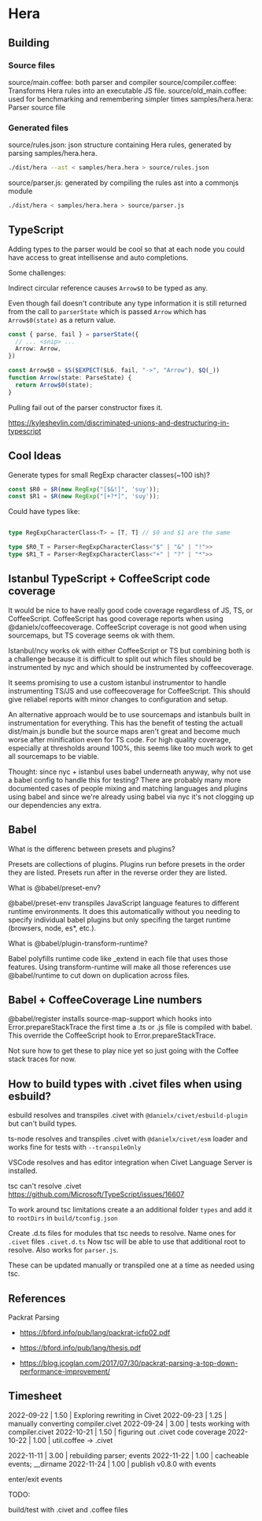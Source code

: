 Hera
====

Building
--------

### Source files

source/main.coffee: both parser and compiler
source/compiler.coffee: Transforms Hera rules into an executable JS file.
source/old_main.coffee: used for benchmarking and remembering simpler times
samples/hera.hera: Parser source file


### Generated files

source/rules.json: json structure containing Hera rules, generated by parsing
samples/hera.hera.

```bash
./dist/hera --ast < samples/hera.hera > source/rules.json
```

source/parser.js: generated by compiling the rules ast into a commonjs module

```bash
./dist/hera < samples/hera.hera > source/parser.js
```

TypeScript
----------

Adding types to the parser would be cool so that at each node you could have
access to great intellisense and auto completions.

Some challenges:

Indirect circular reference causes `Arrow$0` to be typed as any.

Even though fail doesn't contribute any type information it is still returned
from the call to `parserState` which is passed `Arrow` which has
`Arrow$0(state)` as a return value.

```typescript
const { parse, fail } = parserState({
  // ... <snip> ...
  Arrow: Arrow,
})

const Arrow$0 = $S($EXPECT($L6, fail, "->", "Arrow"), $Q(_))
function Arrow(state: ParseState) {
  return Arrow$0(state);
}
```

Pulling fail out of the parser constructor fixes it.

https://kyleshevlin.com/discriminated-unions-and-destructuring-in-typescript

Cool Ideas
----------

Generate types for small RegExp character classes(~100 ish)?

```typescript
const $R0 = $R(new RegExp("[$&!]", 'suy'));
const $R1 = $R(new RegExp("[+?*]", 'suy'));
```

Could have types like:

```typescript

type RegExpCharacterClass<T> = [T, T] // $0 and $1 are the same

type $R0_T = Parser<RegExpCharacterClass<"$" | "&" | "!">>
type $R1_T = Parser<RegExpCharacterClass<"+" | "?" | "*">>
```

Istanbul TypeScript + CoffeeScript code coverage
------------------------------------------------

It would be nice to have really good code coverage regardless of JS, TS, or
CoffeeScript. CoffeeScript has good coverage reports when using
@danielx/coffeecoverage. CoffeeScript coverage is not good when using
sourcemaps, but TS coverage seems ok with them.

Istanbul/ncy works ok with either CoffeeScript or TS but combining both is a
challenge because it is difficult to split out which files should be instrumented
by nyc and which should be instrumented by coffeecoverage.

It seems promising to use a custom istanbul instrumentor to handle instrumenting
TS/JS and use coffeecoverage for CoffeeScript. This should give reliabel reports
with minor changes to configuration and setup.

An alternative approach would be to use sourcemaps and istanbuls built in
instrumentation for everything. This has the benefit of testing the actuall
dist/main.js bundle but the source maps aren't great and become much worse after
minification even for TS code. For high quality coverage, especially at
thresholds around 100%, this seems like too much work to get all sourcemaps to
be viable.

Thought: since nyc + istanbul uses babel underneath anyway, why not use a babel
config to handle this for testing? There are probably many more documented cases
of people mixing and matching languages and plugins using babel and since we're
already using babel via nyc it's not clogging up our dependencies any extra.

Babel
-----

What is the differenc between presets and plugins?

Presets are collections of plugins. Plugins run before presets in the order
they are listed. Presets run after in the reverse order they are listed.

What is @babel/preset-env?

@babel/preset-env transpiles JavaScript language features to different runtime
environments. It does this automatically without you needing to specify
individual babel plugins but only specifing the target runtime (browsers, node,
es*, etc.).

What is @babel/plugin-transform-runtime?

Babel polyfills runtime code like _extend in each file that uses those
features. Using transform-runtime will make all those references use
@babel/runtime to cut down on duplication across files.

Babel + CoffeeCoverage Line numbers
-----------------------------------

@babel/register installs source-map-support which hooks into
Error.prepareStackTrace the first time a .ts or .js file is compiled with babel.
This override the CoffeeScript hook to Error.prepareStackTrace.

Not sure how to get these to play nice yet so just going with the Coffee stack
traces for now.

How to build types with .civet files when using esbuild?
---

esbuild resolves and transpiles .civet with `@danielx/civet/esbuild-plugin` but can't build types.

ts-node resolves and transpiles .civet with `@danielx/civet/esm` loader and works fine for tests with `--transpileOnly`

VSCode resolves and has editor integration when Civet Language Server is installed.

tsc can't resolve .civet https://github.com/Microsoft/TypeScript/issues/16607

To work around tsc limitations create a an additional folder `types` and add it to `rootDirs` in `build/tconfig.json`

Create .d.ts files for modules that tsc needs to resolve. Name ones for `.civet` files `.civet.d.ts`
Now tsc will be able to use that additional root to resolve. Also works for `parser.js`.

These can be updated manually or transpiled one at a time as needed using tsc.

References
---

Packrat Parsing

- https://bford.info/pub/lang/packrat-icfp02.pdf
- https://bford.info/pub/lang/thesis.pdf

- https://blog.jcoglan.com/2017/07/30/packrat-parsing-a-top-down-performance-improvement/

Timesheet
---

2022-09-22 | 1.50 | Exploring rewriting in Civet
2022-09-23 | 1.25 | manually converting compiler.civet
2022-09-24 | 3.00 | tests working with compiler.civet
2022-10-21 | 1.50 | figuring out .civet code coverage
2022-10-22 | 1.00 | util.coffee -> .civet

2022-11-11 | 3.00 | rebuilding parser; events
2022-11-22 | 1.00 | cacheable events; __dirname
2022-11-24 | 1.00 | publish v0.8.0 with events

enter/exit events

TODO:

build/test with .civet and .coffee files
